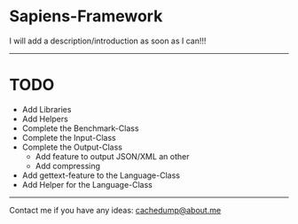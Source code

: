 Sapiens-Framework
=================

I will add a description/introduction as soon as I can!!!

------------------------------------------------------------

TODO
=====

* Add Libraries
* Add Helpers
* Complete the Benchmark-Class
* Complete the Input-Class
* Complete the Output-Class
	* Add feature to output JSON/XML an other
	* Add compressing
* Add gettext-feature to the Language-Class
* Add Helper for the Language-Class

-------------------------------------------------------------

Contact me if you have any ideas: cachedump@about.me
